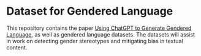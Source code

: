# Dataset for Gendered Language
This repository contains the paper [Using ChatGPT to Generate Gendered Language](https://arrow.tudublin.ie/scschcomcon/424/), as well as gendered language datasets. The datasets will assist in work on detecting gender stereotypes and mitigating bias in textual content.

